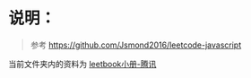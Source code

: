 # 说明：

> 参考 https://github.com/Jsmond2016/leetcode-javascript 

当前文件夹内的资料为 [leetbook小册-腾讯](https://leetcode-cn.com/leetbook/detail/tencent/)